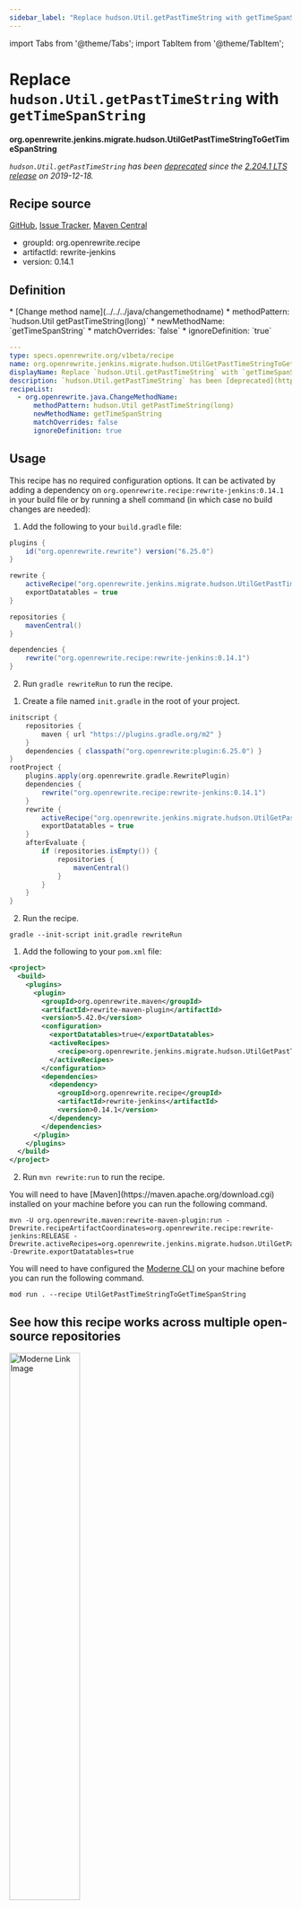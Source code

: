 ```yaml
---
sidebar_label: "Replace hudson.Util.getPastTimeString with getTimeSpanString"
---
```


import Tabs from '@theme/Tabs';
import TabItem from '@theme/TabItem';

# Replace `hudson.Util.getPastTimeString` with `getTimeSpanString`

**org.openrewrite.jenkins.migrate.hudson.UtilGetPastTimeStringToGetTimeSpanString**

_`hudson.Util.getPastTimeString` has been [deprecated](https://github.com/jenkinsci/jenkins/pull/4174) since the [2.204.1 LTS release](https://www.jenkins.io/changelog-stable/#v2.204.1) on 2019-12-18._

## Recipe source

[GitHub](https://github.com/openrewrite/rewrite-jenkins/blob/main/src/main/resources/META-INF/rewrite/hudson-migrations.yml), [Issue Tracker](https://github.com/openrewrite/rewrite-jenkins/issues), [Maven Central](https://central.sonatype.com/artifact/org.openrewrite.recipe/rewrite-jenkins/0.14.1/jar)

* groupId: org.openrewrite.recipe
* artifactId: rewrite-jenkins
* version: 0.14.1


## Definition

<Tabs groupId="recipeType">
<TabItem value="recipe-list" label="Recipe List" >
* [Change method name](../../../java/changemethodname)
  * methodPattern: `hudson.Util getPastTimeString(long)`
  * newMethodName: `getTimeSpanString`
  * matchOverrides: `false`
  * ignoreDefinition: `true`

</TabItem>

<TabItem value="yaml-recipe-list" label="Yaml Recipe List">

```yaml
---
type: specs.openrewrite.org/v1beta/recipe
name: org.openrewrite.jenkins.migrate.hudson.UtilGetPastTimeStringToGetTimeSpanString
displayName: Replace `hudson.Util.getPastTimeString` with `getTimeSpanString`
description: `hudson.Util.getPastTimeString` has been [deprecated](https://github.com/jenkinsci/jenkins/pull/4174) since the [2.204.1 LTS release](https://www.jenkins.io/changelog-stable/#v2.204.1) on 2019-12-18.
recipeList:
  - org.openrewrite.java.ChangeMethodName:
      methodPattern: hudson.Util getPastTimeString(long)
      newMethodName: getTimeSpanString
      matchOverrides: false
      ignoreDefinition: true

```
</TabItem>
</Tabs>

## Usage

This recipe has no required configuration options. It can be activated by adding a dependency on `org.openrewrite.recipe:rewrite-jenkins:0.14.1` in your build file or by running a shell command (in which case no build changes are needed): 
<Tabs groupId="projectType">
<TabItem value="gradle" label="Gradle">

1. Add the following to your `build.gradle` file:

```groovy title="build.gradle"
plugins {
    id("org.openrewrite.rewrite") version("6.25.0")
}

rewrite {
    activeRecipe("org.openrewrite.jenkins.migrate.hudson.UtilGetPastTimeStringToGetTimeSpanString")
    exportDatatables = true
}

repositories {
    mavenCentral()
}

dependencies {
    rewrite("org.openrewrite.recipe:rewrite-jenkins:0.14.1")
}
```

2. Run `gradle rewriteRun` to run the recipe.
</TabItem>

<TabItem value="gradle-init-script" label="Gradle init script">

1. Create a file named `init.gradle` in the root of your project.

```groovy title="init.gradle"
initscript {
    repositories {
        maven { url "https://plugins.gradle.org/m2" }
    }
    dependencies { classpath("org.openrewrite:plugin:6.25.0") }
}
rootProject {
    plugins.apply(org.openrewrite.gradle.RewritePlugin)
    dependencies {
        rewrite("org.openrewrite.recipe:rewrite-jenkins:0.14.1")
    }
    rewrite {
        activeRecipe("org.openrewrite.jenkins.migrate.hudson.UtilGetPastTimeStringToGetTimeSpanString")
        exportDatatables = true
    }
    afterEvaluate {
        if (repositories.isEmpty()) {
            repositories {
                mavenCentral()
            }
        }
    }
}
```

2. Run the recipe.

```shell title="shell"
gradle --init-script init.gradle rewriteRun
```

</TabItem>
<TabItem value="maven" label="Maven POM">

1. Add the following to your `pom.xml` file:

```xml title="pom.xml"
<project>
  <build>
    <plugins>
      <plugin>
        <groupId>org.openrewrite.maven</groupId>
        <artifactId>rewrite-maven-plugin</artifactId>
        <version>5.42.0</version>
        <configuration>
          <exportDatatables>true</exportDatatables>
          <activeRecipes>
            <recipe>org.openrewrite.jenkins.migrate.hudson.UtilGetPastTimeStringToGetTimeSpanString</recipe>
          </activeRecipes>
        </configuration>
        <dependencies>
          <dependency>
            <groupId>org.openrewrite.recipe</groupId>
            <artifactId>rewrite-jenkins</artifactId>
            <version>0.14.1</version>
          </dependency>
        </dependencies>
      </plugin>
    </plugins>
  </build>
</project>
```

2. Run `mvn rewrite:run` to run the recipe.
</TabItem>

<TabItem value="maven-command-line" label="Maven Command Line">
You will need to have [Maven](https://maven.apache.org/download.cgi) installed on your machine before you can run the following command.

```shell title="shell"
mvn -U org.openrewrite.maven:rewrite-maven-plugin:run -Drewrite.recipeArtifactCoordinates=org.openrewrite.recipe:rewrite-jenkins:RELEASE -Drewrite.activeRecipes=org.openrewrite.jenkins.migrate.hudson.UtilGetPastTimeStringToGetTimeSpanString -Drewrite.exportDatatables=true
```
</TabItem>
<TabItem value="moderne-cli" label="Moderne CLI">

You will need to have configured the [Moderne CLI](https://docs.moderne.io/moderne-cli/cli-intro) on your machine before you can run the following command.

```shell title="shell"
mod run . --recipe UtilGetPastTimeStringToGetTimeSpanString
```
</TabItem>
</Tabs>

## See how this recipe works across multiple open-source repositories

<a href="https://app.moderne.io/recipes/org.openrewrite.jenkins.migrate.hudson.UtilGetPastTimeStringToGetTimeSpanString">
    <img
    src={require("/static/img/ModerneRecipeButton.png").default}
    alt="Moderne Link Image"
    width="50%"
    />
</a>

The community edition of the Moderne platform enables you to easily run recipes across thousands of open-source repositories.

Please [contact Moderne](https://moderne.io/product) for more information about safely running the recipes on your own codebase in a private SaaS.
## Data Tables

### Source files that had results
**org.openrewrite.table.SourcesFileResults**

_Source files that were modified by the recipe run._

| Column Name | Description |
| ----------- | ----------- |
| Source path before the run | The source path of the file before the run. `null` when a source file was created during the run. |
| Source path after the run | A recipe may modify the source path. This is the path after the run. `null` when a source file was deleted during the run. |
| Parent of the recipe that made changes | In a hierarchical recipe, the parent of the recipe that made a change. Empty if this is the root of a hierarchy or if the recipe is not hierarchical at all. |
| Recipe that made changes | The specific recipe that made a change. |
| Estimated time saving | An estimated effort that a developer to fix manually instead of using this recipe, in unit of seconds. |
| Cycle | The recipe cycle in which the change was made. |

### Source files that errored on a recipe
**org.openrewrite.table.SourcesFileErrors**

_The details of all errors produced by a recipe run._

| Column Name | Description |
| ----------- | ----------- |
| Source path | The file that failed to parse. |
| Recipe that made changes | The specific recipe that made a change. |
| Stack trace | The stack trace of the failure. |

### Recipe performance
**org.openrewrite.table.RecipeRunStats**

_Statistics used in analyzing the performance of recipes._

| Column Name | Description |
| ----------- | ----------- |
| The recipe | The recipe whose stats are being measured both individually and cumulatively. |
| Source file count | The number of source files the recipe ran over. |
| Source file changed count | The number of source files which were changed in the recipe run. Includes files created, deleted, and edited. |
| Cumulative scanning time | The total time spent across the scanning phase of this recipe. |
| 99th percentile scanning time | 99 out of 100 scans completed in this amount of time. |
| Max scanning time | The max time scanning any one source file. |
| Cumulative edit time | The total time spent across the editing phase of this recipe. |
| 99th percentile edit time | 99 out of 100 edits completed in this amount of time. |
| Max edit time | The max time editing any one source file. |

